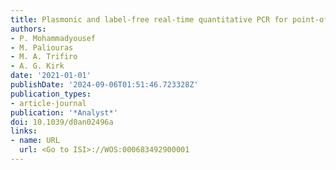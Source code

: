 ```yaml
---
title: Plasmonic and label-free real-time quantitative PCR for point-of-care diagnostics
authors:
- P. Mohammadyousef
- M. Paliouras
- M. A. Trifiro
- A. G. Kirk
date: '2021-01-01'
publishDate: '2024-09-06T01:51:46.723328Z'
publication_types:
- article-journal
publication: '*Analyst*'
doi: 10.1039/d0an02496a
links:
- name: URL
  url: <Go to ISI>://WOS:000683492900001
---
```

